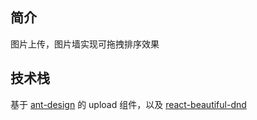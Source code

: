 ## 简介
图片上传，图片墙实现可拖拽排序效果

## 技术栈
基于 [ant-design](https://github.com/ant-design/ant-design) 的 upload 组件，以及 [react-beautiful-dnd](https://github.com/atlassian/react-beautiful-dnd)